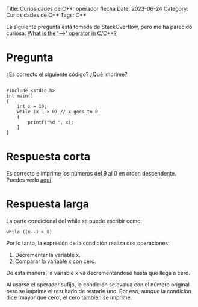 Title: Curiosidades de C++: operador flecha
Date: 2023-06-24
Category: Curiosidades de C++
Tags: C++

La siguiente pregunta está tomada de StackOverflow, pero me ha parecido curiosa:
[What is the '-->' operator in C/C++?](https://stackoverflow.com/q/1642028/218774)


# Pregunta

¿Es correcto el siguiente código?
¿Qué imprime?

```

#include <stdio.h>
int main()
{
    int x = 10;
    while (x --> 0) // x goes to 0
    {
        printf("%d ", x);
    }
}

```

# Respuesta corta

Es correcto e imprime los números del 9 al 0 en orden descendente.
Puedes verlo [aquí](https://coliru.stacked-crooked.com/a/b1d9d6b6ade3552e)


# Respuesta larga

La parte condicional del while se puede escribir como:

```
while ((x--) > 0)
```

Por lo tanto, la expresión de la condición realiza dos operaciones:

1. Decrementar la variable x.
2. Comparar la variable x con cero.

De esta manera, la variable x va decrementándose hasta que llega a cero.

Al usarse el operador sufijo, la condición se evalua con el número original pero se imprime el resultado de restarle uno.
Por eso, aunque la condición dice 'mayor que cero', el cero también se imprime.
